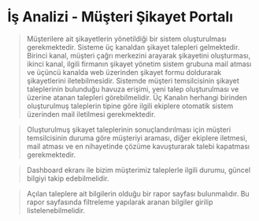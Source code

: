 # İş Analizi - Müşteri Şikayet Portalı

> Müşterilere ait şikayetlerin yönetildiği bir sistem oluşturulması gerekmektedir. Sisteme üç kanaldan şikayet talepleri gelmektedir. Birinci kanal, müşteri çağrı merkezini arayarak şikayetini oluşturması, ikinci kanal, ilgili firmanın şikayet yönetim sistem grubuna mail atması ve üçüncü kanalda web üzerinden şikayet formu doldurarak şikayetlerini iletebilmesidir. Sistemde müşteri temsilcisinin şikayet taleplerinin bulunduğu havuza erişimi, yeni talep oluşturulması ve üzerine atanan talepleri görebilmelidir. Üç Kanalın herhangi birinden oluşturulmuş taleplerin tipine göre ilgili ekiplere otomatik sistem üzerinden mail iletilmesi gerekmektedir.

>Oluşturulmuş şikayet taleplerinin sonuçlandırılması için müşteri temsilcisinin duruma göre müşteriyi araması, diğer ekiplere iletmesi, mail atması ve en nihayetinde çözüme kavuşturarak talebi kapatması gerekmektedir.

>Dashboard ekranı ile bizim müşterimiz taleplerle ilgili durumu, güncel bilgiyi takip edebilmelidir.

>Açılan taleplere ait bilgilerin olduğu bir rapor sayfası bulunmalıdır. Bu rapor sayfasında filtreleme yapılarak aranan bilgiler girilip listelenebilmelidir.